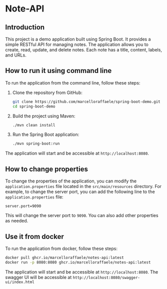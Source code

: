 # Note-API

## Introduction

This project is a demo application built using Spring Boot. It provides a simple RESTful API for managing notes. The application allows you to create, read, update, and delete notes. Each note has a title, content, labels, and URLs.

## How to run it using command line

To run the application from the command line, follow these steps:

1. Clone the repository from GitHub:
   ```sh
   git clone https://github.com/marcelloraffaele/spring-boot-demo.git
   cd spring-boot-demo
   ```

2. Build the project using Maven:
   ```sh
   ./mvn clean install
   ```

3. Run the Spring Boot application:
   ```sh
   ./mvn spring-boot:run
   ```

The application will start and be accessible at `http://localhost:8080`.

## How to change properties

To change the properties of the application, you can modify the `application.properties` file located in the `src/main/resources` directory. For example, to change the server port, you can add the following line to the `application.properties` file:

```properties
server.port=9090
```

This will change the server port to `9090`. You can also add other properties as needed.


## Use it from docker

To run the application from docker, follow these steps:
```sh
docker pull ghcr.io/marcelloraffaele/notes-api:latest
docker run -p 8080:8080 ghcr.io/marcelloraffaele/notes-api:latest
```

The application will start and be accessible at `http://localhost:8080`.
The swagger UI will be accessible at `http://localhost:8080/swagger-ui/index.html`